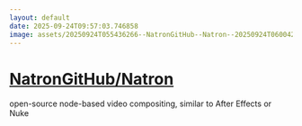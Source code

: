 ```yaml
---
layout: default
date: 2025-09-24T09:57:03.746858
image: assets/20250924T055436266--NatronGitHub--Natron--20250924T060042878--cropped.png
---
```


# [NatronGitHub/Natron](https://github.com/NatronGitHub/Natron)

open-source node-based video compositing, similar to After Effects or Nuke
